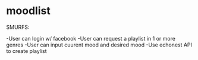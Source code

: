 moodlist
========

SMURFS:

-User can login w/ facebook
-User can request a playlist in 1 or more genres
-User can input cuurent mood and desired mood
-Use echonest API to create playlist
